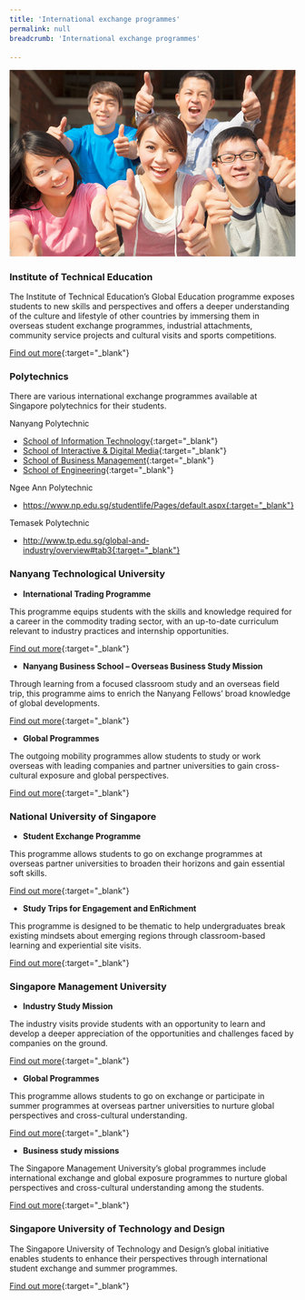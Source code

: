 ```yaml
---
title: 'International exchange programmes'
permalink: null
breadcrumb: 'International exchange programmes'

---
```



<img src="\images\asean-students\international-exchange-programmes.jpg" alt="international exchange programmes banner" style="width:800px;" />

### **Institute of Technical Education**

The Institute of Technical Education’s Global Education programme exposes students to new skills and perspectives and offers a deeper understanding of the culture and lifestyle of other countries by immersing them in overseas student exchange programmes, industrial attachments, community service projects and cultural visits and sports competitions.

[Find out more](https://www.ite.edu.sg/wps/portal/iteglobal.ge){:target="_blank"}

 

### **Polytechnics**

There are various international exchange programmes available at Singapore polytechnics for their students.

Nanyang Polytechnic

- [School of Information Technology](http://www.nyp.edu.sg/schools/sit/overseas-programme.html){:target="_blank"}
- [School of Interactive & Digital Media](http://www.nyp.edu.sg/schools/sidm/overseas-programme.html){:target="_blank"}
- [School of Business Management](http://www.nyp.edu.sg/schools/sbm/overseas-programme.html){:target="_blank"}
- [School of Engineering](http://www.nyp.edu.sg/schools/seg/overseas-programme.html){:target="_blank"}

Ngee Ann Polytechnic

- https://www.np.edu.sg/studentlife/Pages/default.aspx{:target="_blank"}

Temasek Polytechnic

- http://www.tp.edu.sg/global-and-industry/overview#tab3{:target="_blank"}

 

### **Nanyang Technological University**

- **International Trading Programme**

This programme equips students with the skills and knowledge required for a career in the commodity trading sector, with an up-to-date curriculum relevant to industry practices and internship opportunities.

[Find out more](https://www.iesingapore.gov.sg/Venture-Overseas/Talent-Development/International-Trading-Programme){:target="_blank"}

- **Nanyang Business School – Overseas Business Study Mission**

Through learning from a focused classroom study and an overseas field trip, this programme aims to enrich the Nanyang Fellows’ broad knowledge of global developments.

[Find out more](http://www.nbs.ntu.edu.sg/Programmes/Graduate/NanyangFellowsMBA/nanyang-fellows/Programme-Structure/Pages/Business-Study-Mission.aspx){:target="_blank"}

- **Global Programmes**

The outgoing mobility programmes allow students to study or work overseas with leading companies and partner universities to gain cross-cultural exposure and global perspectives.

[Find out more](http://global.ntu.edu.sg/GMP/Pages/default.aspx){:target="_blank"}

 

### **National University of Singapore**

- **Student Exchange Programme**

This programme allows students to go on exchange programmes at overseas partner universities to broaden their horizons and gain essential soft skills.

[Find out more](http://www.nus.edu.sg/IRO/prog/sep/student-exchange.html){:target="_blank"}

- **Study Trips for Engagement and EnRichment**

This programme is designed to be thematic to help undergraduates break existing mindsets about emerging regions through classroom-based learning and experiential site visits.

[Find out more](http://www.nus.edu.sg/IRO/prog/steer/index.html){:target="_blank"}

 

### **Singapore Management University**

- **Industry Study Mission**

The industry visits provide students with an opportunity to learn and develop a deeper appreciation of the opportunities and challenges faced by companies on the ground.

[Find out more](https://iti.smu.edu.sg/education/experiental-learning/industry-study-mission){:target="_blank"}

- **Global Programmes**

This programme allows students to go on exchange or participate in summer programmes at overseas partner universities to nurture global perspectives and cross-cultural understanding.

[Find out more](https://www.smu.edu.sg/global/global-programmes){:target="_blank"}

- **Business study missions**

The Singapore Management University’s global programmes include international exchange and global exposure programmes to nurture global perspectives and cross-cultural understanding among the students.

[Find out more](https://business.smu.edu.sg/mba/academic-experience/overseas-immersion){:target="_blank"}

 

### **Singapore University of Technology and Design**

The Singapore University of Technology and Design’s global initiative enables students to enhance their perspectives through international student exchange and summer programmes.

[Find out more](https://sutd.edu.sg/Global){:target="_blank"}
